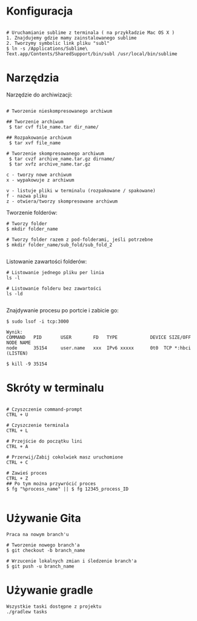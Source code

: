 # Konfiguracja

```

# Uruchamianie sublime z terminala ( na przykładzie Mac OS X )
1. Znajdujemy gdzie mamy zainstalowanego sublime
2. Tworzymy symbolic link pliku "subl"
$ ln -s /Applications/Sublime\ Text.app/Contents/SharedSupport/bin/subl /usr/local/bin/sublime

```

# Narzędzia

Narzędzie do archiwizacji:  

```

# Tworzenie nieskompresowanego archiwum

## Tworzenie archiwum
 $ tar cvf file_name.tar dir_name/

## Rozpakowanie archiwum
 $ tar xvf file_name

# Tworzenie skompresowanego archiwum
 $ tar cvzf archive_name.tar.gz dirname/
 $ tar xvfz archive_name.tar.gz

c - tworzy nowe archiwum
x - wypakowuje z archiwum

v - listuje pliki w terminalu (rozpakowane / spakowane) 
f - nazwa pliku
z - otwiera/tworzy skompresowane archiwum

```

Tworzenie folderów: 

```
# Tworzy folder
$ mkdir folder_name

# Tworzy folder razem z pod-folderami, jeśli potrzebne
$ mkdir folder_name/sub_fold/sub_fold_2


```

Listowanie zawartości folderów:

```
# Listowanie jednego pliku per linia
ls -l

# Listowanie folderu bez zawartości 
ls -ld


```

Znajdywanie procesu po portcie i zabicie go:
```
$ sudo lsof -i tcp:3000 

Wynik:
COMMAND   PID       USER        FD   TYPE            DEVICE SIZE/OFF NODE NAME
node      35154     user.name   xxx  IPv6 xxxxx      0t0  TCP *:hbci (LISTEN)

$ kill -9 35154

```



# Skróty w terminalu

```

# Czyszczenie command-prompt
CTRL + U

# Czyszczenie terminala
CTRL + L

# Przejście do początku lini
CTRL + A

# Przerwij/Zabij cokolwiek masz uruchomione
CTRL + C

# Zawieś proces
CTRL + Z
## Po tym można przywrócić proces
$ fg "%process_name" || $ fg 12345_process_ID


```

# Używanie Gita

```
Praca na nowym branch'u

# Tworzenie nowego branch'a
$ git checkout -b branch_name

# Wrzucenie lokalnych zmian i śledzenie branch'a 
$ git push -u branch_name

```

# Używanie gradle

```
Wszystkie taski dostępne z projektu
./gradlew tasks

```

